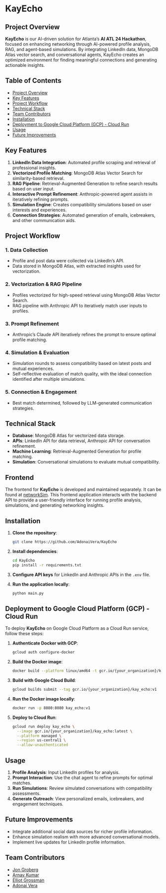 # KayEcho

## Project Overview
**KayEcho** is our AI-driven solution for Atlanta’s **AI ATL 24 Hackathon**, focused on enhancing networking through AI-powered profile analysis, RAG, and agent-based simulations. By integrating LinkedIn data, MongoDB Atlas vector search, and conversational agents, KayEcho creates an optimized environment for finding meaningful connections and generating actionable insights.

## Table of Contents
- [Project Overview](#project-overview)
- [Key Features](#key-features)
- [Project Workflow](#project-workflow)
- [Technical Stack](#technical-stack)
- [Team Contributors](#team-contributors)
- [Installation](#installation)
- [Deployment to Google Cloud Platform (GCP) - Cloud Run](#deployment-to-google-cloud-platform-gcp---cloud-run)
- [Usage](#usage)
- [Future Improvements](#future-improvements)

## Key Features
1. **LinkedIn Data Integration**: Automated profile scraping and retrieval of professional insights.
2. **Vectorized Profile Matching**: MongoDB Atlas Vector Search for similarity-based retrieval.
3. **RAG Pipeline**: Retrieval-Augmented Generation to refine search results based on user input.
4. **Interactive Prompt Refinement**: Anthropic-powered agent assists in iteratively refining prompts.
5. **Simulation Engine**: Creates compatibility simulations based on user interests and experiences.
6. **Connection Strategies**: Automated generation of emails, icebreakers, and other communication aids.

## Project Workflow
### 1. **Data Collection**
   - Profile and post data were collected via LinkedIn’s API.
   - Data stored in MongoDB Atlas, with extracted insights used for vectorization.

### 2. **Vectorization & RAG Pipeline**
   - Profiles vectorized for high-speed retrieval using MongoDB Atlas Vector Search.
   - RAG pipeline with Anthropic API to iteratively match user inputs to profiles.

### 3. **Prompt Refinement**
   - Anthropic’s Claude API iteratively refines the prompt to ensure optimal profile matching.

### 4. **Simulation & Evaluation**
   - Simulation rounds to assess compatibility based on latest posts and mutual experiences.
   - Self-reflective evaluation of match quality, with the ideal connection identified after multiple simulations.

### 5. **Connection & Engagement**
   - Best match determined, followed by LLM-generated communication strategies.

## Technical Stack
- **Database**: MongoDB Atlas for vectorized data storage.
- **APIs**: LinkedIn API for data retrieval, Anthropic API for conversation refinement.
- **Machine Learning**: Retrieval-Augmented Generation for profile matching.
- **Simulation**: Conversational simulations to evaluate mutual compatibility.
## Frontend

The frontend for **KayEcho** is developed and maintained separately. It can be found at [networkSim](https://github.com/JonCGroberg/networkSim). This frontend application interacts with the backend API to provide a user-friendly interface for running profile analysis, simulations, and generating networking insights.

## Installation
1. **Clone the repository**:
   ```bash
   git clone https://github.com/AdonaiVera/KayEcho
   ```
2. **Install dependencies**:
   ```bash
   cd KayEcho
   pip install -r requirements.txt
   ```
3. **Configure API keys** for LinkedIn and Anthropic APIs in the `.env` file.

4. **Run the application locally**:
   ```bash
   python main.py
   ```

## Deployment to Google Cloud Platform (GCP) - Cloud Run
To deploy **KayEcho** on Google Cloud Platform as a Cloud Run service, follow these steps:

1. **Authenticate Docker with GCP**:
   ```bash
   gcloud auth configure-docker
   ```

2. **Build the Docker image**:
   ```bash
   docker build --platform linux/amd64 -t gcr.io/{your_organization}/kay_echo:v1 .
   ```

3. **Build with Google Cloud Build**:
   ```bash
   gcloud builds submit --tag gcr.io/{your_organization}/kay_echo:v1
   ```

4. **Run the Docker image locally**:
   ```bash
   docker run -p 8080:8080 kay_echo:v1
   ```

5. **Deploy to Cloud Run**:
   ```bash
   gcloud run deploy kay_echo \
     --image gcr.io/{your_organization}/kay_echo:latest \
     --platform managed \
     --region us-central1 \
     --allow-unauthenticated
   ```

## Usage
1. **Profile Analysis**: Input LinkedIn profiles for analysis.
2. **Prompt Interaction**: Use the chat agent to refine prompts for optimal matches.
3. **Run Simulations**: Review simulated conversations with compatibility assessments.
4. **Generate Outreach**: View personalized emails, icebreakers, and engagement techniques.

## Future Improvements
- Integrate additional social data sources for richer profile information.
- Enhance simulation realism with more advanced conversational models.
- Implement live updates for LinkedIn profile information.

## Team Contributors
- [Jon Groberg](https://github.com/JonCGroberg)
- [Arnav Kumar](https://github.com/Arnav2610)
- [Elliot Grossman](https://github.com/egrossman)
- [Adonai Vera](https://github.com/AdonaiVera)